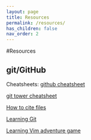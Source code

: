 ```yaml
---
layout: page
title: Resources
permalink: /resources/
has_children: false
nav_order: 2
---
```


#Resources

## git/GitHub
Cheatsheets: 
[github cheatsheet](https://education.github.com/git-cheat-sheet-education.pdf)

[git tower cheatsheet](https://www.git-tower.com/blog/git-cheat-sheet/)

[How to cite files](https://www.software.ac.uk/how-cite-software)

[Learning Git](https://learngitbranching.js.org/)

[Learning Vim adventure game](https://vim-adventures.com/)
